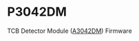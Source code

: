 # P3042DM
TCB Detector Module ([A3042DM](https://www.opensourceinstruments.com/Electronics/A3042/M3042.html)) Firmware
